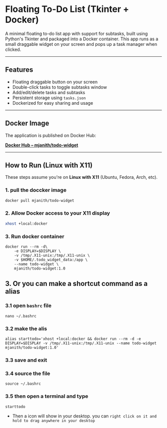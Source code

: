 # Floating To-Do List (Tkinter + Docker)

A minimal floating to-do list app with support for subtasks, built using Python's Tkinter and packaged into a Docker container. This app runs as a small draggable widget on your screen and pops up a task manager when clicked.

---

##  Features

-  Floating draggable button on your screen
-  Double-click tasks to toggle subtasks window
-  Add/edit/delete tasks and subtasks
-  Persistent storage using `tasks.json`
-  Dockerized for easy sharing and usage

---

##  Docker Image

The application is published on Docker Hub:

 **[Docker Hub – mjanith/todo-widget](https://hub.docker.com/r/mjanith/todo-widget)**

---

## How to Run (Linux with X11)

These steps assume you're on **Linux with X11** (Ubuntu, Fedora, Arch, etc).

### 1. pull the doccker image
```bash
docker pull mjanith/todo-widget
```
### 2. Allow Docker access to your X11 display
```bash
xhost +local:docker
```
### 3. Run docker container
```
docker run --rm -d\
    -e DISPLAY=$DISPLAY \
    -v /tmp/.X11-unix:/tmp/.X11-unix \
    -v $HOME/.todo_widget_data:/app \
    --name todo-widget \
    mjanith/todo-widget:1.0
```
## 3. Or you can make a shortcut command as a alias

### 3.1 open `bashrc` file
```
nano ~/.bashrc
```
### 3.2 make the alis
```
alias starttodo='xhost +local:docker && docker run --rm -d -e DISPLAY=$DISPLAY -v /tmp/.X11-unix:/tmp/.X11-unix --name todo-widget mjanith/todo-widget:1.0'

```
### 3.3 save and exit
### 3.4 source the file
```
source ~/.bashrc
```
### 3.5 then open a terminal and type 
```
starttodo
```
* Then a icon will show in your desktop. you can `right click on it and hold to drag anywhere in your desktop`
